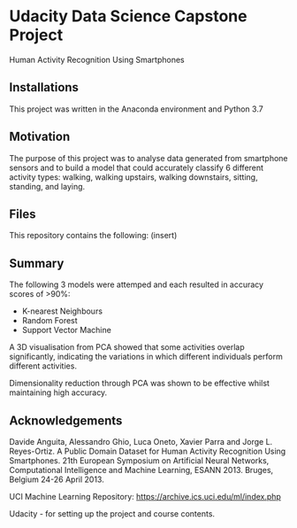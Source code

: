 # Udacity Data Science Capstone Project

Human Activity Recognition Using Smartphones

## Installations
This project was written in the Anaconda environment and Python 3.7

## Motivation

The purpose of this project was to analyse data generated from smartphone sensors and to build a model that could accurately classify 6 different activity types: walking, walking upstairs, walking downstairs, sitting, standing, and laying.

## Files

This repository contains the following:
(insert)

## Summary

The following 3 models were attemped and each resulted in accuracy scores of >90%:
- K-nearest Neighbours
- Random Forest
- Support Vector Machine

A 3D visualisation from PCA showed that some activities overlap significantly, indicating the variations in which different individuals perform different activities.

Dimensionality reduction through PCA was shown to be effective whilst maintaining high accuracy.

## Acknowledgements

Davide Anguita, Alessandro Ghio, Luca Oneto, Xavier Parra and Jorge L. Reyes-Ortiz. A Public Domain Dataset for Human Activity Recognition Using Smartphones. 21th European Symposium on Artificial Neural Networks, Computational Intelligence and Machine Learning, ESANN 2013. Bruges, Belgium 24-26 April 2013. 

UCI Machine Learning Repository: https://archive.ics.uci.edu/ml/index.php

Udacity - for setting up the project and course contents.

